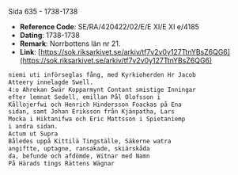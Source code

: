 Sida 635 - 1738-1738

- **Reference Code**: SE/RA/420422/02/E/E XI/E XI e/4185
- **Dating**: 1738-1738
- **Remark**: Norrbottens län nr 21.
- **Link**: [https://sok.riksarkivet.se/arkiv/tf7v2v0y127TtnYBsZ6QG6](https://sok.riksarkivet.se/arkiv/tf7v2v0y127TtnYBsZ6QG6)

```txt linenums="1"
niemi uti införseglas fång, med Kyrkioherden Hr Jacob
Atteery innelagde Swell.
4:o Ahrekan Swär Kopparmynt Contant smistige Inningar
efter lemnat Sedell, emillan Pål Olofsson i
Kållojerfwi och Henrich Hindersson Foackas på Ena
sidan, samt Johan Eriksson från Kjänpatha, Lars
Mocka i Hiktanifwa och Eric Mattsson i Spietaniemp
i andra sidan.
Actum ut Supra
Båledes uppå Kittilä Tingställe, Säkerne watra
angiftte, uptagne, ransakade, skiärskåda
da, befunde och afdömde, Witnar med Namn
På Härads tings Rättens Wägnar
```
